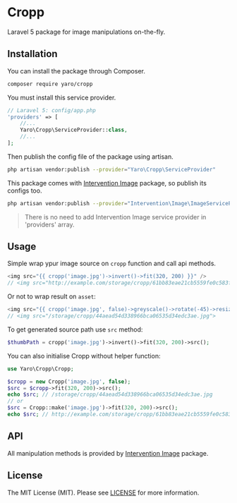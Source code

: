 # Cropp

Laravel 5 package for image manipulations on-the-fly.

## Installation 

You can install the package through Composer.
```bash
composer require yaro/cropp
```
You must install this service provider.
```php
// Laravel 5: config/app.php
'providers' => [
    //...
    Yaro\Cropp\ServiceProvider::class,
    //...
];
```

Then publish the config file of the package using artisan.
```bash
php artisan vendor:publish --provider="Yaro\Cropp\ServiceProvider"
```
This package comes with [Intervention Image](http://image.intervention.io/) package, so publish its configs too.
```bash
php artisan vendor:publish --provider="Intervention\Image\ImageServiceProviderLaravel5"
```
> There is no need to add Intervention Image service provider in 'providers' array.

## Usage
Simple wrap ypur image source on `cropp` function and call api methods.
```php
<img src="{{ cropp('image.jpg')->invert()->fit(320, 200) }}" />
// <img src="http://example.com/storage/cropp/61bb83eae21cb5559fe0c583f14b0374.jpg">
```
Or not to wrap result on `asset`:
```php
<img src="{{ cropp('image.jpg', false)->greyscale()->rotate(-45)->resize(500, null) }}" />
// <img src="/storage/cropp/44aead54d338966bca06535d34edc3ae.jpg">
```
To get generated source path use `src` method:
```php
$thumbPath = cropp('image.jpg')->invert()->fit(320, 200)->src();
```
You can also initialise Cropp without helper function:
```php
use Yaro\Cropp\Cropp;

$cropp = new Cropp('image.jpg', false);
$src = $cropp->fit(320, 200)->src(); 
echo $src; // /storage/cropp/44aead54d338966bca06535d34edc3ae.jpg
// or
$src = Cropp::make('image.jpg')->fit(320, 200)->src();
echo $src; // http://example.com/storage/cropp/61bb83eae21cb5559fe0c583f14b0374.jpg
```


## API
All manipulation methods is provided by [Intervention Image](http://image.intervention.io/) package.


## License
The MIT License (MIT). Please see [LICENSE](https://github.com/Cherry-Pie/Cropp/blob/master/LICENSE) for more information.
